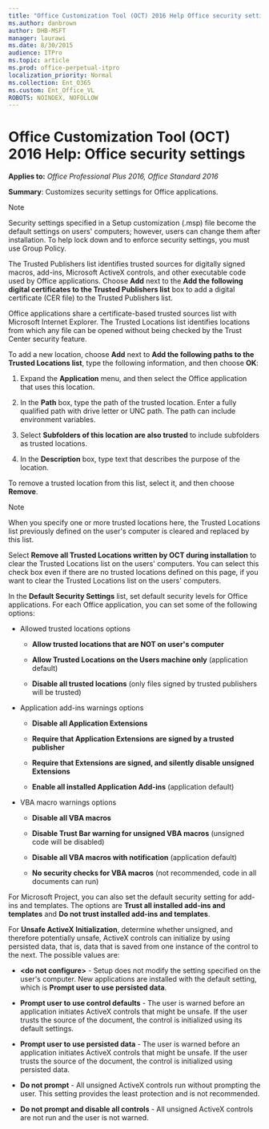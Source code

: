 ```yaml
---
title: "Office Customization Tool (OCT) 2016 Help Office security settings"
ms.author: danbrown
author: DHB-MSFT
manager: laurawi
ms.date: 8/30/2015
audience: ITPro
ms.topic: article
ms.prod: office-perpetual-itpro
localization_priority: Normal
ms.collection: Ent_O365
ms.custom: Ent_Office_VL
ROBOTS: NOINDEX, NOFOLLOW
---
```


# Office Customization Tool (OCT) 2016 Help: Office security settings

**Applies to:** *Office Professional Plus 2016, Office Standard 2016*

**Summary**: Customizes security settings for Office applications.
  
> [!NOTE]
> Security settings specified in a Setup customization (.msp) file become the default settings on users' computers; however, users can change them after installation. To help lock down and to enforce security settings, you must use Group Policy. 
  
The Trusted Publishers list identifies trusted sources for digitally signed macros, add-ins, Microsoft ActiveX controls, and other executable code used by Office applications. Choose **Add** next to the **Add the following digital certificates to the Trusted Publishers list** box to add a digital certificate (CER file) to the Trusted Publishers list. 
  
Office applications share a certificate-based trusted sources list with Microsoft Internet Explorer. The Trusted Locations list identifies locations from which any file can be opened without being checked by the Trust Center security feature. 
  
To add a new location, choose **Add** next to **Add the following paths to the Trusted Locations list**, type the following information, and then choose **OK**:
  
1. Expand the **Application** menu, and then select the Office application that uses this location. 
    
2. In the **Path** box, type the path of the trusted location. Enter a fully qualified path with drive letter or UNC path. The path can include environment variables. 
    
3. Select **Subfolders of this location are also trusted** to include subfolders as trusted locations. 
    
4. In the **Description** box, type text that describes the purpose of the location. 
    
To remove a trusted location from this list, select it, and then choose **Remove**.
  
> [!NOTE]
> When you specify one or more trusted locations here, the Trusted Locations list previously defined on the user's computer is cleared and replaced by this list. 
  
Select **Remove all Trusted Locations written by OCT during installation** to clear the Trusted Locations list on the users' computers. You can select this check box even if there are no trusted locations defined on this page, if you want to clear the Trusted Locations list on the users' computers. 
  
In the **Default Security Settings** list, set default security levels for Office applications. For each Office application, you can set some of the following options: 
  
- Allowed trusted locations options
    
  - **Allow trusted locations that are NOT on user's computer**
    
  - **Allow Trusted Locations on the Users machine only** (application default) 
    
  - **Disable all trusted locations** (only files signed by trusted publishers will be trusted) 
    
- Application add-ins warnings options
    
  - **Disable all Application Extensions**
    
  - **Require that Application Extensions are signed by a trusted publisher**
    
  - **Require that Extensions are signed, and silently disable unsigned Extensions**
    
  - **Enable all installed Application Add-ins** (application default) 
    
- VBA macro warnings options
    
  - **Disable all VBA macros**
    
  - **Disable Trust Bar warning for unsigned VBA macros** (unsigned code will be disabled) 
    
  - **Disable all VBA macros with notification** (application default) 
    
  - **No security checks for VBA macros** (not recommended, code in all documents can run) 
    
For Microsoft Project, you can also set the default security setting for add-ins and templates. The options are **Trust all installed add-ins and templates** and **Do not trust installed add-ins and templates**.
  
For **Unsafe ActiveX Initialization**, determine whether unsigned, and therefore potentially unsafe, ActiveX controls can initialize by using persisted data, that is, data that is saved from one instance of the control to the next. The possible values are:
  
- **\<do not configure\>** - Setup does not modify the setting specified on the user's computer. New applications are installed with the default setting, which is **Prompt user to use persisted data**.
    
- **Prompt user to use control defaults** - The user is warned before an application initiates ActiveX controls that might be unsafe. If the user trusts the source of the document, the control is initialized using its default settings. 
    
- **Prompt user to use persisted data** - The user is warned before an application initiates ActiveX controls that might be unsafe. If the user trusts the source of the document, the control is initialized using persisted data. 
    
- **Do not prompt** - All unsigned ActiveX controls run without prompting the user. This setting provides the least protection and is not recommended. 
    
- **Do not prompt and disable all controls** - All unsigned ActiveX controls are not run and the user is not warned. 
    

